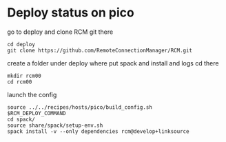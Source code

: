 # Deploy status on  pico

go to deploy and clone RCM git there

    cd deploy
    git clone https://github.com/RemoteConnectionManager/RCM.git

create a folder under deploy where put spack and install and logs
cd there

    mkdir rcm00
    cd rcm00

launch the config

    source ../../recipes/hosts/pico/build_config.sh
    $RCM_DEPLOY_COMMAND
    cd spack/
    source share/spack/setup-env.sh 
    spack install -v --only dependencies rcm@develop+linksource 


